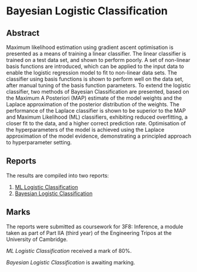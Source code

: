 # Bayesian Logistic Classification
## Abstract
Maximum likelihood estimation using gradient ascent optimisation is presented as a means of training a linear classifier. 
The linear classifier is trained on a test data set, and shown to perform poorly. 
A set of non-linear basis functions are introduced, which can be applied to the input data to enable the logistic regression model to fit to non-linear data sets. 
The classifier using basis functions is shown to perform well on the data set, after manual tuning of the basis function parameters.
To extend the logistic classifier, two methods of Bayesian Classification are presented, based on the Maximum A Posteriori (MAP) estimate of the model weights and the Laplace approximation of the posterior distribution of the weights.
The performance of the Laplace classifier is shown to be superior to the MAP and Maximum Likelihood (ML) classifiers, exhibiting reduced overfitting, a closer fit to the data, and a higher correct prediction rate.
Optimisation of the hyperparameters of the model is achieved using the Laplace approximation of the model evidence, demonstrating a principled approach to hyperparameter setting.

## Reports
The results are compiled into two reports:
1. [ML Logistic Classification](out/ML_Logistic_Classification.pdf)
2. [Bayesian Logistic Classification](out/Bayesian_Logistic_Classification.pdf)

## Marks
The reports were submitted as coursework for 3F8: Inference, a module taken as part of Part IIA (third year) of the Engineering Tripos at the University of Cambridge.

*ML Logistic Classification* received a mark of 80%.

*Bayesian Logistic Classification* is awaiting marking.
